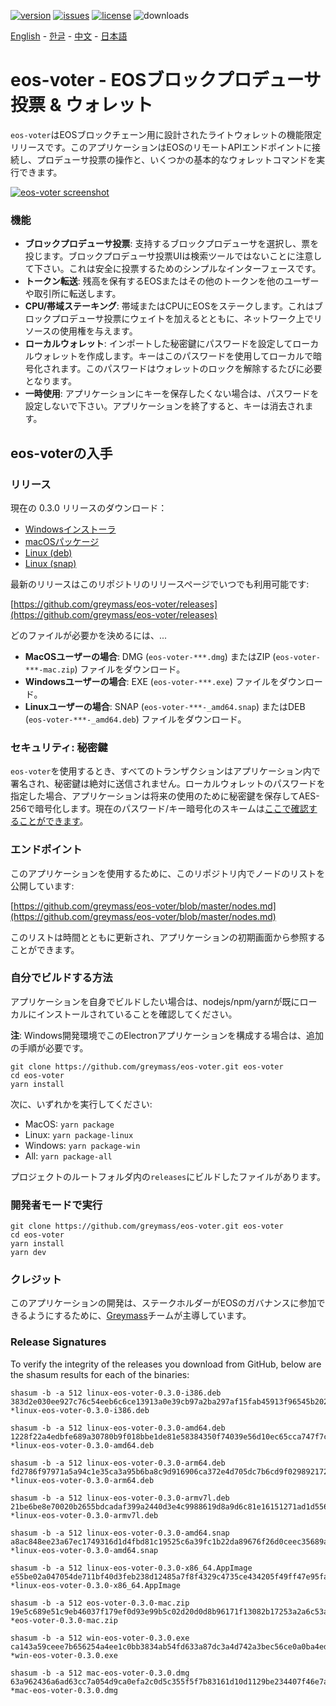 [![version](https://img.shields.io/github/release/greymass/eos-voter/all.svg)](https://github.com/greymass/eos-voter/releases)
[![issues](https://img.shields.io/github/issues/greymass/eos-voter.svg)](https://github.com/greymass/eos-voter/issues)
[![license](https://img.shields.io/badge/license-MIT-blue.svg)](https://raw.githubusercontent.com/greymass/eos-voter/master/LICENSE)
![downloads](https://img.shields.io/github/downloads/greymass/eos-voter/total.svg)

[English](https://github.com/greymass/eos-voter/blob/master/README.md) - [한글](https://github.com/greymass/eos-voter/blob/master/README.kr.md) - [中文](https://github.com/greymass/eos-voter/blob/master/README.zh.md) - [日本語](https://github.com/greymass/eos-voter/blob/master/README.ja.md)

# eos-voter - EOSブロックプロデューサ投票 & ウォレット

`eos-voter`はEOSブロックチェーン用に設計されたライトウォレットの機能限定リリースです。このアプリケーションはEOSのリモートAPIエンドポイントに接続し、プロデューサ投票の操作と、いくつかの基本的なウォレットコマンドを実行できます。

[![eos-voter screenshot](https://raw.githubusercontent.com/greymass/eos-voter/master/eos-voter.png)](https://raw.githubusercontent.com/greymass/eos-voter/master/eos-voter.png)

### 機能

- **ブロックプロデューサ投票**: 支持するブロックプロデューサを選択し、票を投じます。ブロックプロデューサ投票UIは検索ツールではないことに注意して下さい。これは安全に投票するためのシンプルなインターフェースです。
- **トークン転送**: 残高を保有するEOSまたはその他のトークンを他のユーザーや取引所に転送します。
- **CPU/帯域ステーキング**: 帯域またはCPUにEOSをステークします。これはブロックプロデューサ投票にウェイトを加えるとともに、ネットワーク上でリソースの使用権を与えます。
- **ローカルウォレット**: インポートした秘密鍵にパスワードを設定してローカルウォレットを作成します。キーはこのパスワードを使用してローカルで暗号化されます。このパスワードはウォレットのロックを解除するたびに必要となります。
- **一時使用**: アプリケーションにキーを保存したくない場合は、パスワードを設定しないで下さい。アプリケーションを終了すると、キーは消去されます。

## eos-voterの入手

### リリース

現在の 0.3.0 リリースのダウンロード：

- [Windowsインストーラ](https://github.com/greymass/eos-voter/releases/download/v0.3.0/win-eos-voter-0.3.0.exe)
- [macOSパッケージ](https://github.com/greymass/eos-voter/releases/download/v0.3.0/mac-eos-voter-0.3.0.dmg)
- [Linux (deb)](https://github.com/greymass/eos-voter/releases/download/v0.3.0/linux-eos-voter-0.3.0-amd64.deb)
- [Linux (snap)](https://github.com/greymass/eos-voter/releases/download/v0.3.0/linux-eos-voter-0.3.0-amd64.snap)

最新のリリースはこのリポジトリのリリースページでいつでも利用可能です:

[https://github.com/greymass/eos-voter/releases](https://github.com/greymass/eos-voter/releases)

どのファイルが必要かを決めるには、...

- **MacOSユーザーの場合**: DMG (`eos-voter-***.dmg`) またはZIP (`eos-voter-***-mac.zip`) ファイルをダウンロード。
- **Windowsユーザーの場合**: EXE (`eos-voter-***.exe`) ファイルをダウンロード。
- **Linuxユーザーの場合**: SNAP (`eos-voter-***-_amd64.snap`) またはDEB (`eos-voter-***-_amd64.deb`) ファイルをダウンロード。

### セキュリティ: 秘密鍵

`eos-voter`を使用するとき、すべてのトランザクションはアプリケーション内で署名され、秘密鍵は絶対に送信されません。ローカルウォレットのパスワードを指定した場合、アプリケーションは将来の使用のために秘密鍵を保存してAES-256で暗号化します。現在のパスワード/キー暗号化のスキームは[ここで確認することができます](https://github.com/aaroncox/eos-voter/blob/master/app/shared/actions/wallet.js#L71-L86)。

### エンドポイント

このアプリケーションを使用するために、このリポジトリ内でノードのリストを公開しています:

[https://github.com/greymass/eos-voter/blob/master/nodes.md](https://github.com/greymass/eos-voter/blob/master/nodes.md)

このリストは時間とともに更新され、アプリケーションの初期画面から参照することができます。

### 自分でビルドする方法

アプリケーションを自身でビルドしたい場合は、nodejs/npm/yarnが既にローカルにインストールされていることを確認してください。

**注**: Windows開発環境でこのElectronアプリケーションを構成する場合は、追加の手順が必要です。

```
git clone https://github.com/greymass/eos-voter.git eos-voter
cd eos-voter
yarn install
```

次に、いずれかを実行してください:

- MacOS: `yarn package`
- Linux: `yarn package-linux`
- Windows: `yarn package-win`
- All: `yarn package-all`

プロジェクトのルートフォルダ内の`releases`にビルドしたファイルがあります。

### 開発者モードで実行

```
git clone https://github.com/greymass/eos-voter.git eos-voter
cd eos-voter
yarn install
yarn dev
```

### クレジット

このアプリケーションの開発は、ステークホルダーがEOSのガバナンスに参加できるようにするために、[Greymass](https://greymass.com)チームが主導しています。

### Release Signatures

To verify the integrity of the releases you download from GitHub, below are the shasum results for each of the binaries:

```
shasum -b -a 512 linux-eos-voter-0.3.0-i386.deb
383d2e030ee927c76c54eeb6c6ce13913a0e39cb97a2ba297af15fab45913f96545b2025b986115d01a8ecab14e964749370990789e68ccdb19a6c5210933f5d *linux-eos-voter-0.3.0-i386.deb

shasum -b -a 512 linux-eos-voter-0.3.0-amd64.deb
1228f22a4edbfe689a30780b9f018bbe1de81e58384350f74039e56d10ec65cca747f7c91971df43d1fe92365fc7f38ebeceafb3b2bee750c267a021564ab6c0 *linux-eos-voter-0.3.0-amd64.deb

shasum -b -a 512 linux-eos-voter-0.3.0-arm64.deb
fd2786f97971a5a94c1e35ca3a95b6ba8c9d916906ca372e4d705dc7b6cd9f0298921725a6df3e6348cb31efc321bb5578086f8f7171a9af15b6dc0045ae59fd *linux-eos-voter-0.3.0-arm64.deb

shasum -b -a 512 linux-eos-voter-0.3.0-armv7l.deb
21be6be8e70020b2655bdcadaf399a2440d3e4c9988619d8a9d6c81e16151271ad1d5568452a219d02f2e9ff196e79e349f7ec876be0570e424165e3b0cc3c5d *linux-eos-voter-0.3.0-armv7l.deb

shasum -b -a 512 linux-eos-voter-0.3.0-amd64.snap
a8ac848ee23a67ec1749316d1d4fbd81c19525c6a39fc1b22da89676f26d0ceec35689ae3b6feaccec5e6e515466d8b087ede1c057d4b01fb97295faeff80dd4 *linux-eos-voter-0.3.0-amd64.snap

shasum -b -a 512 linux-eos-voter-0.3.0-x86_64.AppImage
e55be02a047054de711bf40d3feb238d12485a7f8f4329c4735ce434205f49ff47e95fa0ed32d42a7ee16bb3db7f8f1602530ecb5ef009331af2d91016ae79d8 *linux-eos-voter-0.3.0-x86_64.AppImage

shasum -b -a 512 eos-voter-0.3.0-mac.zip
19e5c689e51c9eb46037f179ef0d93e99b5c02d20d0d8b96171f13082b17253a2a6c53ad759d55807e8546e18f1fe90ace6b84d7ee98e157ccf5e858c1210f4d *eos-voter-0.3.0-mac.zip

shasum -b -a 512 win-eos-voter-0.3.0.exe
ca143a59ceee7b656254a4ee1c0bb3834ab54fd633a87dc3a4d742a3bec56ce0a0ba4ed4384e2c8571d36075acda6ef4cdf47df4e490efe798b8a95345aa1bd8 *win-eos-voter-0.3.0.exe

shasum -b -a 512 mac-eos-voter-0.3.0.dmg
63a962436a6ad63cc7a054d9ca0efa2c0d5c355f5f7b83161d10d1129be234407f46e7a96bcd8bfd107a8b7b05ccb8f0e95457ac38e3b6060985868d4457fdb7 *mac-eos-voter-0.3.0.dmg
```
